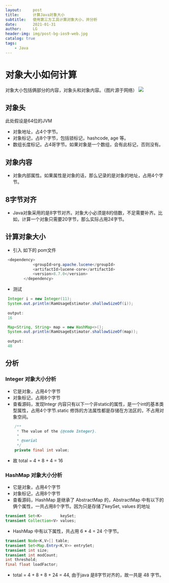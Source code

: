 ```yaml
---
layout:     post
title:      计算Java对象大小
subtitle:   使用第三方工具计算对象大小，并分析
date:       2021-01-31
author:     LG
header-img: img/post-bg-ios9-web.jpg
catalog: true
tags:
    - Java
---
```

# 对象大小如何计算
对象大小包括俩部分的内容，对象头和对象内容。（图片源于网络）
![](https://tva1.sinaimg.cn/large/008eGmZEgy1gn70ffadxhj30u00uc7d1.jpg)
## 对象头
此处假设是64位的JVM
- 对象地址，占4个字节。
- 对象标记，占8个字节，包括锁标记，hashcode, age 等。
- 数组长度标记，占4哥字节。如果对象是一个数组，会有此标记，否则没有。

## 对象内容
- 对象内部属性。如果属性是对象的话，那么记录的是对象的地址，占用4个字节。

## 8字节对齐
-  Java对象采用的是8字节对齐。对象大小必须是8的倍数，不足需要补齐。比如，计算一个对象只需要20字节，那么实际占用24字节。

## 计算对象大小
- 引入 如下的 pom文件
~~~java
 <dependency>
            <groupId>org.apache.lucene</groupId>
            <artifactId>lucene-core</artifactId>
            <version>8.7.0</version>
        </dependency>
~~~
- 测试
~~~java
 Integer i = new Integer(11);
 System.out.println(RamUsageEstimator.shallowSizeOf(i));
 
 output:
 16
~~~
~~~java
 Map<String, String> map = new HashMap<>();
 System.out.println(RamUsageEstimator.shallowSizeOf(map));
 
 output:
 48
~~~

## 分析
### Integer 对象大小分析
- 它是对象，占用4个字节
- 对象标记，占用8个字节
- 查看源码，发现Integr 内容只有以下一个非static的属性，是一个int的基本类型属性，占用4个字节.static 修饰的方法属性都是存储在方法区的，不占用对象空间。
~~~java
    /**
     * The value of the {@code Integer}.
     *
     * @serial
     */
    private final int value;
~~~
- 故 total = 4 + 8 + 4 = 16

### HashMap 对象大小分析
- 它是对象，占用4个字节
- 对象标记，占用8个字节
- 查看源码，HashMap 是继承了 AbstractMap 的，AbstractMap 中有以下的俩个属性，一共占用8个字节。因为只是存储了keySet, values 的地址
~~~java
transient Set<K>        keySet;
transient Collection<V> values;
~~~
- HashMap 中有以下属性，共占用 6 * 4 = 24 个字节。
~~~java
transient Node<K,V>[] table;
transient Set<Map.Entry<K,V>> entrySet;
transient int size;
transient int modCount;
int threshold;
final float loadFactor;
~~~
- total = 4 + 8 + 8 + 24 = 44, 由于java 是8字节对齐的，故一共是 48 字节。